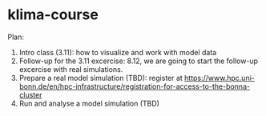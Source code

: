 # klima-course

Plan:
1. Intro class (3.11): how to visualize and work with model data
2. Follow-up for the 3.11 excercise: 8.12, we are going to start the follow-up excercise with real simulations.
2. Prepare a real model simulation (TBD): register at https://www.hpc.uni-bonn.de/en/hpc-infrastructure/registration-for-access-to-the-bonna-cluster
3. Run and analyse a model simulation (TBD)

